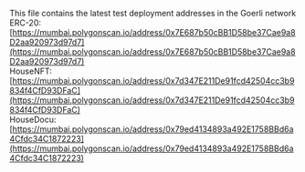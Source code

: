 This file contains the latest test deployment addresses in the Goerli network<br/>ERC-20: [https://mumbai.polygonscan.io/address/0x7E687b50cBB1D58be37Cae9a8D2aa920973d97d7](https://mumbai.polygonscan.io/address/0x7E687b50cBB1D58be37Cae9a8D2aa920973d97d7)<br/>HouseNFT: [https://mumbai.polygonscan.io/address/0x7d347E211De91fcd42504cc3b9834f4CfD93DFaC](https://mumbai.polygonscan.io/address/0x7d347E211De91fcd42504cc3b9834f4CfD93DFaC)<br/>HouseDocu: [https://mumbai.polygonscan.io/address/0x79ed4134893a492E1758BBd6a4Cfdc34C1872223](https://mumbai.polygonscan.io/address/0x79ed4134893a492E1758BBd6a4Cfdc34C1872223)<br/>